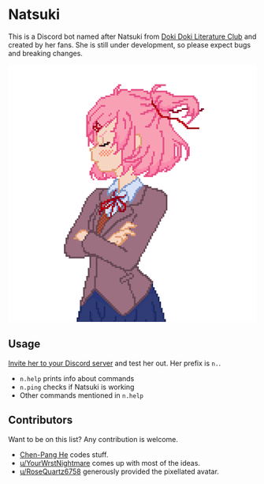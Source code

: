 Natsuki
=======
This is a Discord bot named after Natsuki from [Doki Doki Literature
Club][ddlc] and created by her fans.  She is still under development, so please
expect bugs and breaking changes.

![Natsuki's pixellated avatar](images/avatar.png)

[ddlc]: https://ddlc.moe/

Usage
-----
[Invite her to your Discord server][invite] and test her out.  Her prefix is
`n.`.

* `n.help` prints info about commands
* `n.ping` checks if Natsuki is working
* Other commands mentioned in `n.help`

[invite]: https://discordapp.com/oauth2/authorize?&client_id=410315411695992833&scope=bot&permissions=0

Contributors
------------
Want to be on this list?  Any contribution is welcome.

* [Chen-Pang He][jdh8] codes stuff.
* [u/YourWrstNightmare][YourWrstNightmare] comes up with most of the ideas.
* [u/RoseQuartz6758][RoseQuartz6758] generously provided the pixellated avatar.

[jdh8]: https://github.com/jdh8
[YourWrstNightmare]: https://www.reddit.com/user/YourWrstNightmare
[RoseQuartz6758]: https://www.reddit.com/user/RoseQuartz6758
